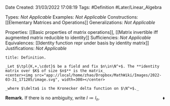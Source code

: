 <div class="topSpace"></div>

Date Created: 31/03/2022 17:08:19
Tags: #Definition #Later/Linear_Algebra

Types: _Not Applicable_
Examples: _Not Applicable_
Constructions: [[Elementary Matrices and Operations]]
Generalizations: _Not Applicable_

Properties: [[Basic properties of matrix operations]], [[Matrix invertible iff augmented matrix reducible to identity]]
Sufficiencies: _Not Applicable_
Equivalences: [[Identity function repr under basis by identity matrix]]
Justifications: _Not Applicable_

``` ad-Definition
title: Definition.

_Let $\tpl{K,+,\cdot}$ be a field and fix $n\in\N^+$. The **identity matrix over $K$ of size $n$** is the matrix_
<center><img src="app://local/home/zhao/Dropbox/MathWiki/Images/2022-03-31_171205/image.svg", width=300></center>

_where $\delta$ is the Kronecker delta function on $\N^+$._

```

**Remark.** If there is no ambiguity, write $I\coloneqq I_n$.<span style="float:right;">$\blacklozenge$</span>
